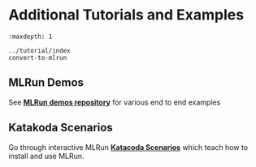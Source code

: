 # Additional Tutorials and Examples

```{toctree}
:maxdepth: 1

../tutorial/index
convert-to-mlrun
```

## MLRun Demos

See [**MLRun demos repository**](https://github.com/mlrun/demos) for various end to end examples

## Katakoda Scenarios

Go through interactive MLRun [**Katacoda Scenarios**](https://www.katacoda.com/mlrun) which teach how to install and use MLRun.
